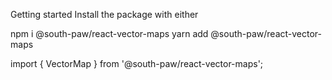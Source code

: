 Getting started
Install the package with either

npm i @south-paw/react-vector-maps
yarn add @south-paw/react-vector-maps

import { VectorMap } from '@south-paw/react-vector-maps';

